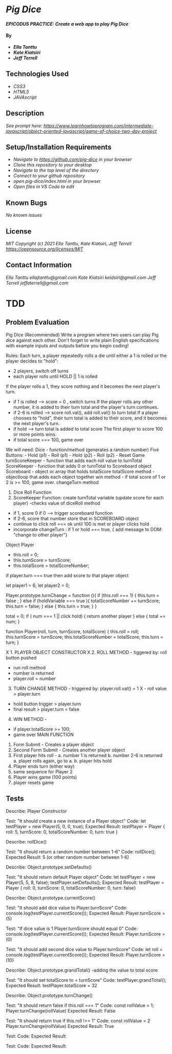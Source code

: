# _Pig Dice_

#### _EPICODUS PRACTICE: Create a web app to play Pig Dice_

#### By
* _**Ella Tanttu**_
* _**Kate Kiatsiri**_
* _**Jeff Terrell**_

## Technologies Used

* _CSS3_
* _HTML5_
* _JAVAscript_

## Description

_See prompt here: https://www.learnhowtoprogram.com/intermediate-javascript/object-oriented-javascript/game-of-choice-two-day-project_

## Setup/Installation Requirements

* _Navigate to https://github.com/pig-dice in your browser_
* _Clone this repository to your desktop_
* _Navigate to the top level of the directory_
* _Connect to your github repository_
* _open pig-dice/index.html in your browser_
* _Open files in VS Code to edit_

## Known Bugs

_No known issues_

## License

_MIT Copyright (c) 2021 Ella Tanttu, Kate Kiatsiri, Jeff Terrell_
_https://opensource.org/licenses/MIT_

## Contact Information

_Ella Tanttu ellajtanttu@gmail.com_
_Kate Kiatsiri keidsiri@gmail.com_
_Jeff Terrell jeffaterrell@gmail.com_

# TDD

## Problem Evaluation
Pig Dice (Recommended)
Write a program where two users can play Pig dice against each other.
Don't forget to write plain English specifications with example inputs and outputs before you begin coding!

Rules:
Each turn, a player repeatedly rolls a die until either a 1 is rolled or the player decides to "hold":
  - 2 players, switch off turns
  - each player rolls until HOLD || 1 is rolled

If the player rolls a 1, they score nothing and it becomes the next player's turn.
  - if 1 is rolled --> score = 0 , switch turns
If the player rolls any other number, it is added to their turn total and the player's turn continues.
  - if 2-6 is rolled --> score roll.val(), add roll.val() to turn total
If a player chooses to "hold", their turn total is added to their score, and it becomes the next player's turn.
  - if hold --> turn total is added to total score
The first player to score 100 or more points wins.
  - if total score === 100, game over

<!-- Further Exploration
  Add options to play one of the other variations of Pig Dice using two or more dice
  Add option to play the computer - easy or hard levels:
  Easy: Computer always stops after second roll.
  Hard: Computer uses strategy based on current total and rolled dice. -->

We will need:
  Dice - function/method (generates a random number)
  Five Buttons:
    - Hold (p1)
    - Roll (p1)
    - Hold (p2)
    - Roll (p2)
    - Reset Game
  turnScoreKeeper - function that adds each roll value to turnTotal
  ScoreKeeper - function that adds 0 or turnTotal to Scoreboard object
  Scoreboard - object or array that holds totalScore
  totalScore method - objectloop that adds each object together
  win method - if total score of 1 or 2 is >= 100, game over.
  changeTurn method

1. Dice Roll Function
2. ScoreKeeper Function: create turnTotal variable (update score for each player)
  -checks value of diceRoll method
  - if 1, score 0
    if 0 --> trigger scoreboard function
  - if 2-6, score that number
    store that in SCOREBOARD object
  - continue to click roll === ok
    until 100 is met
    or player clicks hold
  - incorporate changeTurn : if 1 or hold === true, { add message to DOM: "change to other player"}


Object Player
<!-- - String - "Name" -->
- this.roll = 0;
- this.turnScore = turnScore;
- this.totalScore = totalScoreNumber;
<!-- - this.turnChange = turn; -->


if player.turn === true
  then add score to that player object


let player1 = 6;
let player2 = 0;

Player.prototype.turnChange = function (){
  if (this.roll ===  1) {
    this.turn = false ;
  } else if (holdVariable === true ){
    totalScoreNumber += turnScore;
    this.turn = false;
  } else {
    this.turn = true;
  }
}

total = 0;
if ( num === 1 || click hold) {
  return another player
} else {
  total += num;
}

function Player(roll, turn, turnScore, totalScore) {
  this.roll = roll;
  this.turnScore = turnScore;
  this.totalScoreNumber = totalScore;
  this.turn = turn;
}

X 1. PLAYER OBJECT CONSTRUCTOR
X 2. ROLL METHOD - tiggered by: roll button pushed
 - run roll method
 - number is returned
 - player.roll = number
3. TURN CHANGE METHOD - triggered by: player.roll.val() = 1
 X - roll value > player.turn
 - hold button trigger > player.turn
 - final result > player.turn = false
4. WIN METHOD -
 - if player.totalScore >= 100;
 - game over
MAIN FUNCTION


<!-- UI -->
1. Form Submit - Creates a player object
2. Second Form Submit - Creates another player object
3. First player hits roll -
    a. number 1 is returned
    b. number 2-6 is returned
      a. player rolls again, go to a. 
      b. player hits hold
4. Player ends turn (either way)
5. same sequence for Player 2
6. Player wins game (100 points)
7. player resets game

<!-- How to test a constructor--------
"It should create a new instance of a player object"
test: let player1 = new Player(..., ..., ....)
Expected Result: player1.score. >... -->

<!-- How to test a method--------

Code:
player1.turnChange();
expected output:
player1.turnchange = false -->


## Tests

Describe: Player Constructor

Test: "It should create a new instance of a Player object"
Code: let testPlayer = new Player(5, 0, 0, true);
Expected Result: testPlayer = Player { roll: 5, turnScore: 0, totalScoreNumber: 0, turn: true }


Describe: rollDice()

Test: "It should return a random number between 1-6"
Code: rollDice();
Expected Result: 5 (or other random number between 1-6)


Describe: Object.prototype.setDefaults()

Test: "It should return default Player object"
Code:
let testPlayer = new Player(5, 5, 8, false);
testPlayer.setDefaults();
Expected Result: testPlayer = Player { roll: 0, turnScore: 0, totalScoreNumber: 0, turn: false}


Describe: Object.prototype.currentScore()

Test: "It should add dice value to Player.turnScore"
Code:
console.log(testPlayer.currentScore());
Expected Result: Player.turnScore = (5)

Test: "If dice value is 1 Player.turnScore should equal 0"
Code:
console.log(testPlayer.currentScore());
Expected Result: Player.turnScore = (0)

Test: "It should add second dice value to Player.turnScore"
Code:
let roll = console.log(testPlayer.currentScore());
Expected Result: Player.turnScore = (10)


Describe: Object.prototype.grandTotal()
-adding the value to total score

Test: "It should set totalScore to = turnScore"
Code:
testPlayer.grandTotal();
Expected Result: testPlayer.totalScore = 32


Describe: Object.prototype.turnChange()

Test: "It should return false if this.roll === 1"
Code:
const rollValue = 1;
Player.turnChange(rollValue)
Expected Result: False

Test: "It should return true if this.roll !== 1"
Code:
const rollValue = 2
Player.turnChange(rollValue)
Expected Result: True

Test:
Code:
Expected Result:

Test:
Code:
Expected Result:


